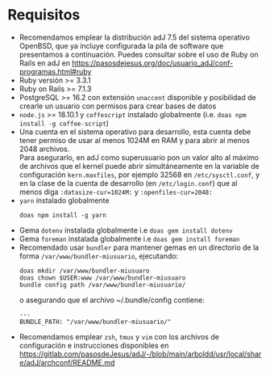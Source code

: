 # Requisitos

* Recomendamos emplear la distribución adJ 7.5 del sistema operativo OpenBSD,
  que ya incluye configurada la pila de software que presentamos a 
  continuación.
  Puedes consultar sobre el uso de Ruby on Rails en adJ en
  <https://pasosdejesus.org/doc/usuario_adJ/conf-programas.html#ruby>
* Ruby versión >= 3.3.1
* Ruby on Rails >= 7.1.3
* PostgreSQL >= 16.2 con extensión `unaccent` disponible y posibilidad
  de crearle un usuario con permisos para crear bases de datos
* `node.js` >= 18.10.1 y `coffescript` instalado globalmente 
  (i.e.  `doas npm install -g coffee-script`)
* Una cuenta en el sistema operativo para desarrollo, esta cuenta 
  debe tener permiso de usar al menos 1024M en RAM y para abrir al menos 
  2048 archivos.  
  Para asegurarlo, en adJ como superusuario pon un valor alto al 
  máximo de archivos que el kernel puede abrir
  simultáneamente en la variable de configuración `kern.maxfiles`, por
  ejemplo 32568 en `/etc/sysctl.conf`, y en la clase de la cuenta de desarrollo
  (en `/etc/login.conf`) que al menos diga
  `:datasize-cur=1024M:` y  `:openfiles-cur=2048:`
* `yarn` instalado globalmente
  ```
  doas npm install -g yarn
  ```
* Gema `dotenv` instalada globalmente i.e `doas gem install dotenv`
* Gema `foreman` instalada globalmente i.e `doas gem install foreman`
* Recomendado usar `bundler` para mantener gemas en un
  directorio de la forma `/var/www/bundler-miusuario`, ejecutando:
  ```
  doas mkdir /var/www/bundler-miusuaro
  doas chown $USER:www /var/www/bundler-miusuaro
  bundle config path /var/www/bundler-miusuario/
  ```
  o asegurando que el archivo ~/.bundle/config contiene:
  ```
  ---
  BUNDLE_PATH: "/var/www/bundler-miusuario/"
  ```
* Recomendamos emplear `zsh`, `tmux` y `vim` con los archivos de configuración
  e instrucciones disponibles en
  <https://gitlab.com/pasosdeJesus/adJ/-/blob/main/arboldd/usr/local/share/adJ/archconf/README.md>



